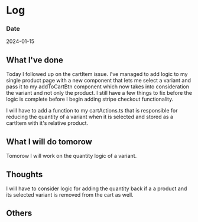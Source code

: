 # Log

### Date

2024-01-15

## What I've done

Today I followed up on the cartItem issue. I've managed to add logic to my single product page with a new component that lets me select a variant and pass it to my addToCartBtn component which now takes into consideration the variant and not only the product. I still have a few things to fix before the logic is complete before I begin adding stripe checkout functionality.

I will have to add a function to my cartActions.ts that is responsible for reducing the quantity of a variant when it is selected and stored as a cartItem with it's relative product.

## What I will do tomorow

Tomorow I will work on the quantity logic of a variant.

## Thoughts

I will have to consider logic for adding the quantity back if a a product and its selected variant is removed from the cart as well.

## Others
